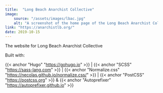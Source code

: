 ```yaml
---
title:  "Long Beach Anarchist Collective"
image: 
    source: "/assets/images/lbac.jpg"
    alt: "A screenshot of the home page of the Long Beach Anarchist Collective website"
link: "https://anarchistlb.org/"
date: 2019-10-15
---
```

The website for Long Beach Anarchist Collective

Built with:

{{< anchor "Hugo" "https://gohugo.io" >}} | {{< anchor "SCSS" "https://sass-lang.com" >}} | {{< anchor "Normalize.css" "https://necolas.github.io/normalize.css/" >}} | {{< anchor "PostCSS" "https://postcss.org" >}} & {{< anchor "Autoprefixer" "https://autoprefixer.github.io" >}} 

<!--more-->